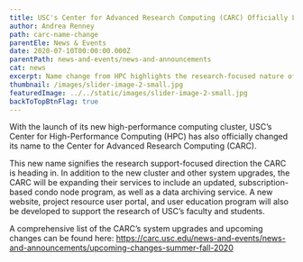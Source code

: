 ```yaml
---
title: USC's Center for Advanced Research Computing (CARC) Officially Launches
author: Andrea Renney
path: carc-name-change
parentEle: News & Events
date: 2020-07-10T00:00:00.000Z
parentPath: news-and-events/news-and-announcements
cat: news
excerpt: Name change from HPC highlights the research-focused nature of the department
thumbnail: /images/slider-image-2-small.jpg
featuredImage: ../../static/images/slider-image-2-small.jpg
backToTopBtnFlag: true
---
```

With the launch of its new high-performance computing cluster, USC’s Center for High-Performance Computing (HPC) has also officially changed its name to the Center for Advanced Research Computing (CARC).

This new name signifies the research support-focused direction the CARC is heading in. In addition to the new cluster and other system upgrades, the CARC will be expanding their services to include an updated, subscription-based condo node program, as well as a data archiving service. A new website, project resource user portal, and user education program will also be developed to support the research of USC’s faculty and students.

A comprehensive list of the CARC’s system upgrades and upcoming changes can be found here: <https://carc.usc.edu/news-and-events/news-and-announcements/upcoming-changes-summer-fall-2020>
